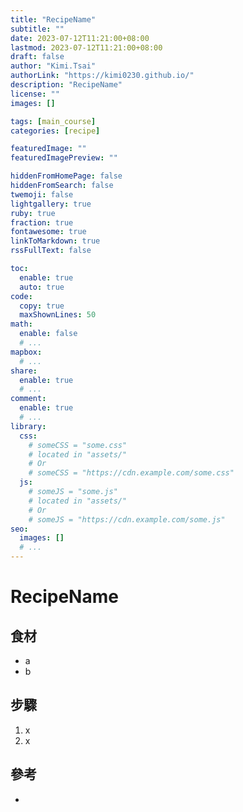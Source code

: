 ```yaml
---
title: "RecipeName"
subtitle: ""
date: 2023-07-12T11:21:00+08:00
lastmod: 2023-07-12T11:21:00+08:00
draft: false
author: "Kimi.Tsai"
authorLink: "https://kimi0230.github.io/"
description: "RecipeName"
license: ""
images: []

tags: [main_course]
categories: [recipe]

featuredImage: ""
featuredImagePreview: ""

hiddenFromHomePage: false
hiddenFromSearch: false
twemoji: false
lightgallery: true
ruby: true
fraction: true
fontawesome: true
linkToMarkdown: true
rssFullText: false

toc:
  enable: true
  auto: true
code:
  copy: true
  maxShownLines: 50
math:
  enable: false
  # ...
mapbox:
  # ...
share:
  enable: true
  # ...
comment:
  enable: true
  # ...
library:
  css:
    # someCSS = "some.css"
    # located in "assets/"
    # Or
    # someCSS = "https://cdn.example.com/some.css"
  js:
    # someJS = "some.js"
    # located in "assets/"
    # Or
    # someJS = "https://cdn.example.com/some.js"
seo:
  images: []
  # ...
---
```


# RecipeName

## 食材
* a
* b


## 步驟
1. x
2. x

## 參考
* 
